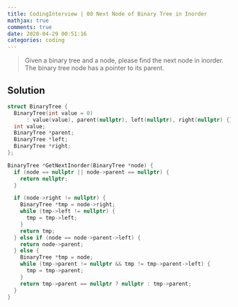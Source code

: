 ```yaml
---
title: CodingInterview | 08 Next Node of Binary Tree in Inorder
mathjax: true
comments: true
date: 2020-04-29 00:51:16
categories: coding
---
```


> Given a binary tree and a node, please find the next node in inorder. The binary tree node has a pointer to its parent.

## Solution
```C++
struct BinaryTree {
  BinaryTree(int value = 0) 
      : value(value), parent(nullptr), left(nullptr), right(nullptr) {}
  int value;
  BinaryTree *parent;
  BinaryTree *left;
  BinaryTree *right;
};

BinaryTree *GetNextInorder(BinaryTree *node) {
  if (node == nullptr || node->parent == nullptr) {
    return nullptr;
  }

  if (node->right != nullptr) {
    BinaryTree *tmp = node->right;
    while (tmp->left != nullptr) {
      tmp = tmp->left;
    }
    return tmp;
  } else if (node == node->parent->left) {
    return node->parent;
  } else {
    BinaryTree *tmp = node;
    while (tmp->parent != nullptr && tmp != tmp->parent->left) {
      tmp = tmp->parent;
    }
    return tmp->parent == nullptr ? nullptr : tmp->parent;
  }
}
```
